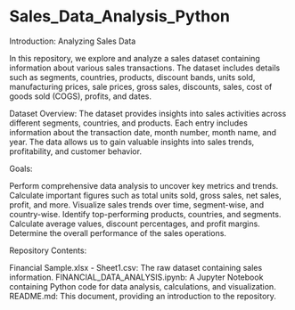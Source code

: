# Sales_Data_Analysis_Python

Introduction: Analyzing Sales Data

In this repository, we explore and analyze a sales dataset containing information about various sales transactions. The dataset includes details such as segments, countries, products, discount bands, units sold, manufacturing prices, sale prices, gross sales, discounts, sales, cost of goods sold (COGS), profits, and dates.

Dataset Overview:
The dataset provides insights into sales activities across different segments, countries, and products. Each entry includes information about the transaction date, month number, month name, and year. The data allows us to gain valuable insights into sales trends, profitability, and customer behavior.

Goals:

Perform comprehensive data analysis to uncover key metrics and trends.
Calculate important figures such as total units sold, gross sales, net sales, profit, and more.
Visualize sales trends over time, segment-wise, and country-wise.
Identify top-performing products, countries, and segments.
Calculate average values, discount percentages, and profit margins.
Determine the overall performance of the sales operations.

Repository Contents:

Financial Sample.xlsx - Sheet1.csv: The raw dataset containing sales information.
FINANCIAL_DATA_ANALYSIS.ipynb: A Jupyter Notebook containing Python code for data analysis, calculations, and visualization.
README.md: This document, providing an introduction to the repository.

